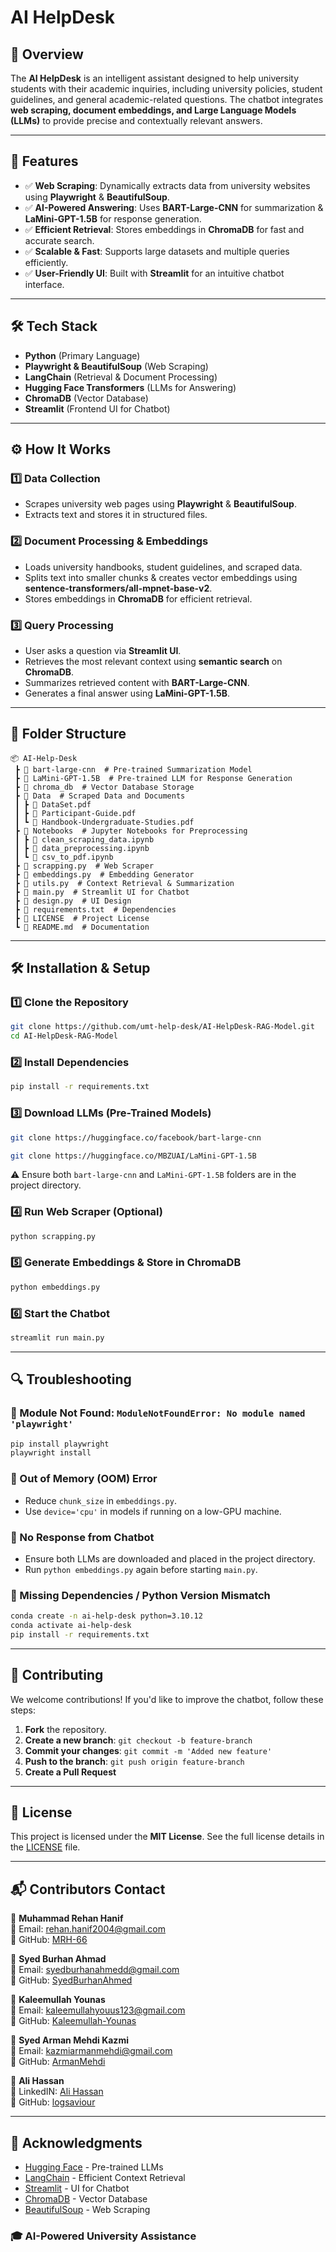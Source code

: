 # AI HelpDesk

## 📌 Overview

The **AI HelpDesk** is an intelligent assistant designed to help university students with their academic inquiries, including university policies, student guidelines, and general academic-related questions. The chatbot integrates **web scraping, document embeddings, and Large Language Models (LLMs)** to provide precise and contextually relevant answers.

---

## 🧩 Features

- ✅ **Web Scraping**: Dynamically extracts data from university websites using **Playwright** & **BeautifulSoup**.
- ✅ **AI-Powered Answering**: Uses **BART-Large-CNN** for summarization & **LaMini-GPT-1.5B** for response generation.
- ✅ **Efficient Retrieval**: Stores embeddings in **ChromaDB** for fast and accurate search.
- ✅ **Scalable & Fast**: Supports large datasets and multiple queries efficiently.
- ✅ **User-Friendly UI**: Built with **Streamlit** for an intuitive chatbot interface.

---

## 🛠️ Tech Stack

- **Python** (Primary Language)
- **Playwright & BeautifulSoup** (Web Scraping)
- **LangChain** (Retrieval & Document Processing)
- **Hugging Face Transformers** (LLMs for Answering)
- **ChromaDB** (Vector Database)
- **Streamlit** (Frontend UI for Chatbot)

---

## ⚙️ How It Works

### 1️⃣ Data Collection
- Scrapes university web pages using **Playwright** & **BeautifulSoup**.
- Extracts text and stores it in structured files.

### 2️⃣ Document Processing & Embeddings
- Loads university handbooks, student guidelines, and scraped data.
- Splits text into smaller chunks & creates vector embeddings using **sentence-transformers/all-mpnet-base-v2**.
- Stores embeddings in **ChromaDB** for efficient retrieval.

### 3️⃣ Query Processing
- User asks a question via **Streamlit UI**.
- Retrieves the most relevant context using **semantic search** on **ChromaDB**.
- Summarizes retrieved content with **BART-Large-CNN**.
- Generates a final answer using **LaMini-GPT-1.5B**.

---

## 📂 Folder Structure

```
📦 AI-Help-Desk 
 ┣ 📂 bart-large-cnn  # Pre-trained Summarization Model
 ┣ 📂 LaMini-GPT-1.5B  # Pre-trained LLM for Response Generation
 ┣ 📂 chroma_db  # Vector Database Storage
 ┣ 📂 Data  # Scraped Data and Documents
 ┃ ┣ 📜 DataSet.pdf
 ┃ ┣ 📜 Participant-Guide.pdf
 ┃ ┗ 📜 Handbook-Undergraduate-Studies.pdf
 ┣ 📂 Notebooks  # Jupyter Notebooks for Preprocessing
 ┃ ┣ 📜 clean_scraping_data.ipynb
 ┃ ┣ 📜 data_preprocessing.ipynb
 ┃ ┗ 📜 csv_to_pdf.ipynb
 ┣ 📜 scrapping.py  # Web Scraper
 ┣ 📜 embeddings.py  # Embedding Generator
 ┣ 📜 utils.py  # Context Retrieval & Summarization
 ┣ 📜 main.py  # Streamlit UI for Chatbot
 ┣ 📜 design.py  # UI Design
 ┣ 📜 requirements.txt  # Dependencies
 ┣ 📜 LICENSE  # Project License
 ┗ 📜 README.md  # Documentation
```

---

## 🛠️ Installation & Setup

### 1️⃣ Clone the Repository
```bash
git clone https://github.com/umt-help-desk/AI-HelpDesk-RAG-Model.git
cd AI-HelpDesk-RAG-Model
```

### 2️⃣ Install Dependencies
```bash
pip install -r requirements.txt
```

### 3️⃣ Download LLMs (Pre-Trained Models)
```bash
git clone https://huggingface.co/facebook/bart-large-cnn

git clone https://huggingface.co/MBZUAI/LaMini-GPT-1.5B
```
⚠️ Ensure both `bart-large-cnn` and `LaMini-GPT-1.5B` folders are in the project directory.

### 4️⃣ Run Web Scraper (Optional)
```bash
python scrapping.py
```

### 5️⃣ Generate Embeddings & Store in ChromaDB
```bash
python embeddings.py
```

### 6️⃣ Start the Chatbot
```bash
streamlit run main.py
```

---

## 🔍 Troubleshooting

### 🔹 Module Not Found: `ModuleNotFoundError: No module named 'playwright'`
```bash
pip install playwright
playwright install
```

### 🔹 Out of Memory (OOM) Error
- Reduce `chunk_size` in `embeddings.py`.
- Use `device='cpu'` in models if running on a low-GPU machine.

### 🔹 No Response from Chatbot
- Ensure both LLMs are downloaded and placed in the project directory.
- Run `python embeddings.py` again before starting `main.py`.

### 🔹 Missing Dependencies / Python Version Mismatch
```bash
conda create -n ai-help-desk python=3.10.12
conda activate ai-help-desk
pip install -r requirements.txt
```

---

## 🤝 Contributing

We welcome contributions! If you'd like to improve the chatbot, follow these steps:

1. **Fork** the repository.
2. **Create a new branch**: `git checkout -b feature-branch`
3. **Commit your changes**: `git commit -m 'Added new feature'`
4. **Push to the branch**: `git push origin feature-branch`
5. **Create a Pull Request**

---

## 📜 License

This project is licensed under the **MIT License**. See the full license details in the [LICENSE](LICENSE) file.

---

## 📬 Contributors Contact
👤 **Muhammad Rehan Hanif**  
📧 Email: [rehan.hanif2004@gmail.com](mailto:rehan.hanif2004@gmail.com)  
📂 GitHub: [MRH-66](https://github.com/MRH-66)

👤 **Syed Burhan Ahmad**  
📧 Email: [syedburhanahmedd@gmail.com](mailto:syedburhanahmedd@gmail.com)  
📂 GitHub: [SyedBurhanAhmed](https://github.com/SyedBurhanAhmed)

👤 **Kaleemullah Younas**  
📧 Email: [kaleemullahyouus123@gmail.com](mailto:kaleemullahyouus123@gmail.com)  
📂 GitHub: [Kaleemullah-Younas](https://github.com/Kaleemullah-Younas)

👤 **Syed Arman Mehdi Kazmi**  
📧 Email: [kazmiarmanmehdi@gmail.com](mailto:kazmiarmanmehdi@gmail.com)  
📂 GitHub: [ArmanMehdi](https://github.com/ArmanMehdi)

👤 **Ali Hassan**  
📧 LinkedIN: [Ali Hassan](https://www.linkedin.com/in/ali-hassan-96b230244/)  
📂 GitHub: [logsaviour](https://github.com/logsaviour)

---

## 🌟 Acknowledgments

- [Hugging Face](https://huggingface.co/) - Pre-trained LLMs
- [LangChain](https://python.langchain.com/) - Efficient Context Retrieval
- [Streamlit](https://streamlit.io/) - UI for Chatbot
- [ChromaDB](https://www.trychroma.com/) - Vector Database
- [BeautifulSoup](https://www.crummy.com/software/BeautifulSoup/) - Web Scraping

### 🎓 AI-Powered University Assistance
